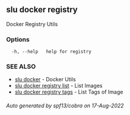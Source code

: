 ## slu docker registry

Docker Registry Utils

### Options

```
  -h, --help   help for registry
```

### SEE ALSO

* [slu docker](slu_docker.md)	 - Docker Utils
* [slu docker registry list](slu_docker_registry_list.md)	 - List Images
* [slu docker registry tags](slu_docker_registry_tags.md)	 - List Tags of Image

###### Auto generated by spf13/cobra on 17-Aug-2022
